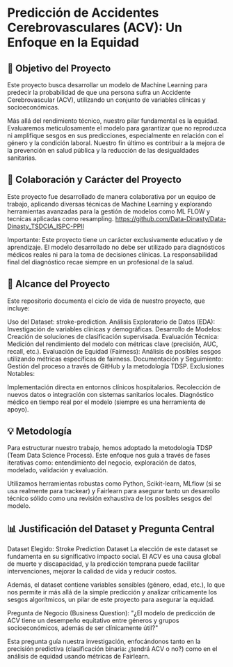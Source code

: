 
# Predicción de Accidentes Cerebrovasculares (ACV): Un Enfoque en la Equidad

## 🚀 Objetivo del Proyecto
Este proyecto busca desarrollar un modelo de Machine Learning para predecir la probabilidad de que una persona sufra un Accidente Cerebrovascular (ACV), utilizando un conjunto de variables clínicas y socioeconómicas.

Más allá del rendimiento técnico, nuestro pilar fundamental es la equidad. Evaluaremos meticulosamente el modelo para garantizar que no reproduzca ni amplifique sesgos en sus predicciones, especialmente en relación con el género y la condición laboral. Nuestro fin último es contribuir a la mejora de la prevención en salud pública y la reducción de las desigualdades sanitarias.

## 🤝 Colaboración y Carácter del Proyecto
Este proyecto fue desarrollado de manera colaborativa por un equipo de trabajo, aplicando diversas técnicas de Machine Learning y explorando herramientas avanzadas para la gestión de modelos como ML FLOW y tecnicas aplicadas como resampling.
https://github.com/Data-Dinasty/Data-Dinasty_TSDCIA_ISPC-PPII 

Importante: Este proyecto tiene un carácter exclusivamente educativo y de aprendizaje. El modelo desarrollado no debe ser utilizado para diagnósticos médicos reales ni para la toma de decisiones clínicas. La responsabilidad final del diagnóstico recae siempre en un profesional de la salud.



## 🎯 Alcance del Proyecto
Este repositorio documenta el ciclo de vida de nuestro proyecto, que incluye:

Uso del Dataset: stroke-prediction.
Análisis Exploratorio de Datos (EDA): Investigación de variables clínicas y demográficas.
Desarrollo de Modelos: Creación de soluciones de clasificación supervisada.
Evaluación Técnica: Medición del rendimiento del modelo con métricas clave (precisión, AUC, recall, etc.).
Evaluación de Equidad (Fairness): Análisis de posibles sesgos utilizando métricas específicas de fairness.
Documentación y Seguimiento: Gestión del proceso a través de GitHub y la metodología TDSP.
Exclusiones Notables:

Implementación directa en entornos clínicos hospitalarios.
Recolección de nuevos datos o integración con sistemas sanitarios locales.
Diagnóstico médico en tiempo real por el modelo (siempre es una herramienta de apoyo).

## 💡 Metodología
Para estructurar nuestro trabajo, hemos adoptado la metodología TDSP (Team Data Science Process). Este enfoque nos guía a través de fases iterativas como: entendimiento del negocio, exploración de datos, modelado, validación y evaluación.

Utilizamos herramientas robustas como Python, Scikit-learn, MLflow (si se usa realmente para trackear) y Fairlearn para asegurar tanto un desarrollo técnico sólido como una revisión exhaustiva de los posibles sesgos del modelo.

## 📊 Justificación del Dataset y Pregunta Central
Dataset Elegido: Stroke Prediction Dataset
La elección de este dataset se fundamenta en su significativo impacto social. El ACV es una causa global de muerte y discapacidad, y la predicción temprana puede facilitar intervenciones, mejorar la calidad de vida y reducir costos.

Además, el dataset contiene variables sensibles (género, edad, etc.), lo que nos permite ir más allá de la simple predicción y analizar críticamente los sesgos algorítmicos, un pilar de este proyecto para asegurar la equidad.

Pregunta de Negocio (Business Question):
"¿El modelo de predicción de ACV tiene un desempeño equitativo entre géneros y grupos socioeconómicos, además de ser clínicamente útil?"

Esta pregunta guía nuestra investigación, enfocándonos tanto en la precisión predictiva (clasificación binaria: ¿tendrá ACV o no?) como en el análisis de equidad usando métricas de Fairlearn.


